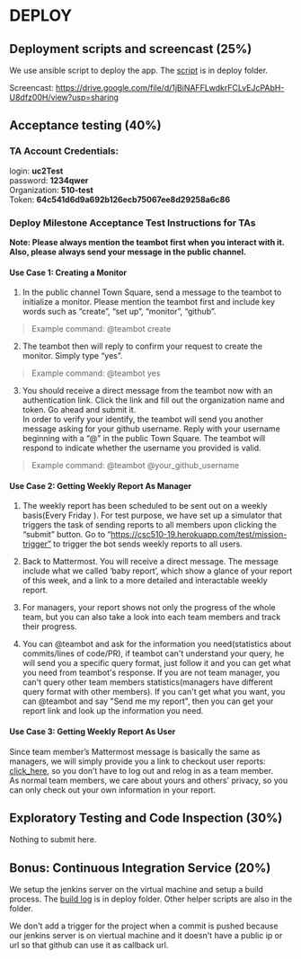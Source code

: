 # DEPLOY

## Deployment scripts and screencast (25%)

We use ansible script to deploy the app. The [script](./deploy/deploy.yml) is in deploy folder.

Screencast:
https://drive.google.com/file/d/1jBiNAFFLwdkrFCLvEJcPAbH-U8dfz00H/view?usp=sharing

## Acceptance testing (40%)

### TA Account Credentials:
login: **uc2Test**  
password: **1234qwer**  
Organization: **510-test**  
Token: **64c541d6d9a692b126ecb75067ee8d29258a6c86**  

### Deploy Milestone Acceptance Test Instructions for TAs
**Note: Please always mention the teambot first when you interact with it. Also, please always send your message in the public channel.**  

#### Use Case 1: Creating a Monitor
1. In the public channel Town Square, send a message to the teambot to initialize a monitor. Please mention the teambot first and include key words such as “create”, “set up”, “monitor”, “github”.  
> Example command: @teambot create  

2. The teambot then will reply to confirm your request to create the monitor. Simply type “yes”.  
> Example command: @teambot yes  

3. You should receive a direct message from the teambot now with an authentication link. Click the link and fill out the organization name and token. Go ahead and submit it.  
In order to verify your identify, the teambot will send you another message asking for your github username. Reply with your username beginning with a “@” in the public Town Square. The teambot will respond to indicate whether the username you provided is valid.  
> Example command: @teambot @your_github_username  

#### Use Case 2: Getting Weekly Report As Manager
1. The weekly report has been scheduled to be sent out on a weekly basis(Every Friday ). For test purpose, we have set up a simulator that triggers the task of sending reports to all members upon clicking the “submit” button. Go to 
“https://csc510-19.herokuapp.com/test/mission-trigger” to trigger the bot sends weekly reports to all users.
  
2. Back to Mattermost. You will receive a direct message. The message include what we called ‘baby report’, which show a glance of your report of this week, and a link to a more detailed and interactable weekly report.
  
3. For managers, your report shows not only the progress of the whole team, but you can also take a look into each team members and track their progress.
  
4. You can @teambot and ask for the information you need(statistics about commits/lines of code/PR), if teambot can't understand your query, he will send you a specific query format, just follow it and you can get what you need from teambot's response. 
If you are not team manager, you can't query other team members statistics(managers have different query format with other members).
If you can't get what you want, you can @teambot and say "Send me my report", then you can get your report link and look up the information you need.

#### Use Case 3: Getting Weekly Report As User
Since team member’s Mattermost message is basically the same as managers, we will simply provide you a link to checkout user reports: [click_here](https://csc510-mattermost-19.herokuapp.com/user-report/cyuan7/2019-10-22), so you don’t have to log out and relog in as a team member.  
As normal team members, we care about yours and others' privacy, so you can only check out your own information in your report.


## Exploratory Testing and Code Inspection (30%)  
Nothing to submit here.  
  
## Bonus: Continuous Integration Service (20%)
We setup the jenkins server on the virtual machine and setup a build process. The [build log](./deploy/jenkins.log) is in deploy folder. Other helper scripts are also in the folder.

We don't add a trigger for the project when a commit is pushed because our jenkins server is on viertual machine and it doesn't have a public ip or url so that github can use it as callback url.
